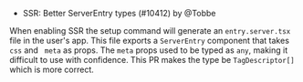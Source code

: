 - SSR: Better ServerEntry types (#10412) by @Tobbe

When enabling SSR the setup command will generate an `entry.server.tsx` file in
the user's app. This file exports a `ServerEntry` component that takes `css`
and ` meta` as props. The `meta` props used to be typed as `any`, making it
difficult to use with confidence. This PR makes the type be `TagDescriptor[]`
which is more correct.
